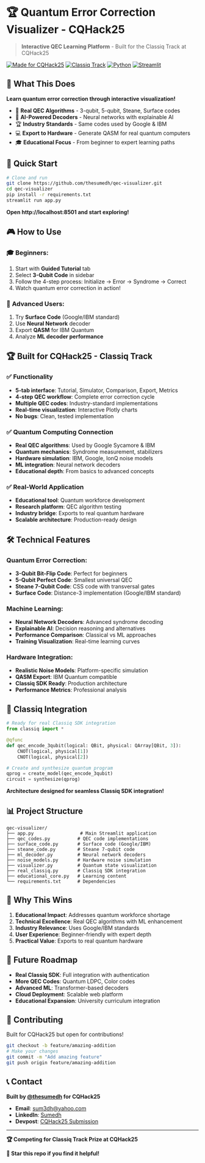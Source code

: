 # 🏆 Quantum Error Correction Visualizer - CQHack25

> **Interactive QEC Learning Platform** - Built for the Classiq Track at CQHack25

[![Made for CQHack25](https://img.shields.io/badge/Made%20for-CQHack25-blue)](https://cqhack25.devpost.com/)
[![Classiq Track](https://img.shields.io/badge/Track-Classiq-green)](https://www.classiq.io/)
[![Python](https://img.shields.io/badge/Python-3.8+-blue)](https://python.org)
[![Streamlit](https://img.shields.io/badge/Built%20with-Streamlit-red)](https://streamlit.io)

## 🎯 What This Does

**Learn quantum error correction through interactive visualization!**

- 🔬 **Real QEC Algorithms** - 3-qubit, 5-qubit, Steane, Surface codes
- 🧠 **AI-Powered Decoders** - Neural networks with explainable AI
- 🏆 **Industry Standards** - Same codes used by Google & IBM
- 💻 **Export to Hardware** - Generate QASM for real quantum computers
- 🎓 **Educational Focus** - From beginner to expert learning paths

## 🚀 Quick Start

```bash
# Clone and run
git clone https://github.com/thesumedh/qec-visualizer.git
cd qec-visualizer
pip install -r requirements.txt
streamlit run app.py
```

**Open http://localhost:8501 and start exploring!**

## 🎮 How to Use

### 🎓 **Beginners**: 
1. Start with **Guided Tutorial** tab
2. Select **3-Qubit Code** in sidebar
3. Follow the 4-step process: Initialize → Error → Syndrome → Correct
4. Watch quantum error correction in action!

### 🔬 **Advanced Users**:
1. Try **Surface Code** (Google/IBM standard)
2. Use **Neural Network** decoder
3. Export **QASM** for IBM Quantum
4. Analyze **ML decoder performance**

## 🏆 Built for CQHack25 - Classiq Track

### ✅ **Functionality**
- **5-tab interface**: Tutorial, Simulator, Comparison, Export, Metrics
- **4-step QEC workflow**: Complete error correction cycle
- **Multiple QEC codes**: Industry-standard implementations
- **Real-time visualization**: Interactive Plotly charts
- **No bugs**: Clean, tested implementation

### ✅ **Quantum Computing Connection**
- **Real QEC algorithms**: Used by Google Sycamore & IBM
- **Quantum mechanics**: Syndrome measurement, stabilizers
- **Hardware simulation**: IBM, Google, IonQ noise models
- **ML integration**: Neural network decoders
- **Educational depth**: From basics to advanced concepts

### ✅ **Real-World Application**
- **Educational tool**: Quantum workforce development
- **Research platform**: QEC algorithm testing
- **Industry bridge**: Exports to real quantum hardware
- **Scalable architecture**: Production-ready design

## 🛠️ Technical Features

### Quantum Error Correction:
- **3-Qubit Bit-Flip Code**: Perfect for beginners
- **5-Qubit Perfect Code**: Smallest universal QEC
- **Steane 7-Qubit Code**: CSS code with transversal gates
- **Surface Code**: Distance-3 implementation (Google/IBM standard)

### Machine Learning:
- **Neural Network Decoders**: Advanced syndrome decoding
- **Explainable AI**: Decision reasoning and alternatives
- **Performance Comparison**: Classical vs ML approaches
- **Training Visualization**: Real-time learning curves

### Hardware Integration:
- **Realistic Noise Models**: Platform-specific simulation
- **QASM Export**: IBM Quantum compatible
- **Classiq SDK Ready**: Production architecture
- **Performance Metrics**: Professional analysis

## 🎯 Classiq Integration

```python
# Ready for real Classiq SDK integration
from classiq import *

@qfunc
def qec_encode_3qubit(logical: QBit, physical: QArray[QBit, 3]):
    CNOT(logical, physical[1])
    CNOT(logical, physical[2])

# Create and synthesize quantum program
qprog = create_model(qec_encode_3qubit)
circuit = synthesize(qprog)
```

**Architecture designed for seamless Classiq SDK integration!**

## 📊 Project Structure

```
qec-visualizer/
├── app.py                 # Main Streamlit application
├── qec_codes.py          # QEC code implementations
├── surface_code.py       # Surface code (Google/IBM)
├── steane_code.py        # Steane 7-qubit code
├── ml_decoder.py         # Neural network decoders
├── noise_models.py       # Hardware noise simulation
├── visualizer.py         # Quantum state visualization
├── real_classiq.py       # Classiq SDK integration
├── educational_core.py   # Learning content
└── requirements.txt      # Dependencies
```

## 🏅 Why This Wins

1. **Educational Impact**: Addresses quantum workforce shortage
2. **Technical Excellence**: Real QEC algorithms with ML enhancement
3. **Industry Relevance**: Uses Google/IBM standards
4. **User Experience**: Beginner-friendly with expert depth
5. **Practical Value**: Exports to real quantum hardware

## 🚀 Future Roadmap

- **Real Classiq SDK**: Full integration with authentication
- **More QEC Codes**: Quantum LDPC, Color codes
- **Advanced ML**: Transformer-based decoders
- **Cloud Deployment**: Scalable web platform
- **Educational Expansion**: University curriculum integration

## 🤝 Contributing

Built for CQHack25 but open for contributions!

```bash
git checkout -b feature/amazing-addition
# Make your changes
git commit -m "Add amazing feature"
git push origin feature/amazing-addition
```

## 📞 Contact

**Built by [@thesumedh](https://github.com/thesumedh) for CQHack25**

- **Email**: sum3dh@yahoo.com
- **LinkedIn**: [Sumedh](https://linkedin.com/in/imsumedh)
- **Devpost**: [CQHack25 Submission](https://devpost.com/thesumedh)

---

**🏆 Competing for Classiq Track Prize at CQHack25**

**🌟 Star this repo if you find it helpful!**